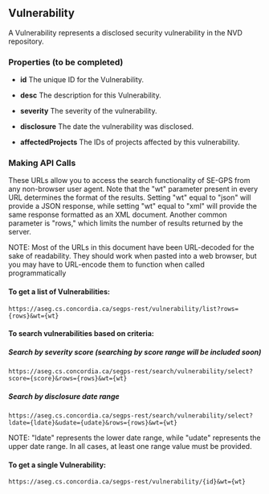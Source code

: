 ## Vulnerability

A Vulnerability represents a disclosed security vulnerability in the NVD repository. 

### Properties (to be completed)
+ __id__
	The unique ID for the Vulnerability.

+ __desc__
	The description for this Vulnerability.

+ __severity__
    The severity of the vulnerability.

+ __disclosure__
    The date the vulnerability was disclosed.

+ __affectedProjects__
    The IDs of projects affected by this vulnerability.

### Making API Calls
These URLs allow you to access the search functionality of SE-GPS from any non-browser user agent. Note that the "wt" parameter present in every URL determines the format of the results. 
Setting "wt" equal to "json" will provide a JSON response, while setting "wt" equal to "xml" will provide the same response formatted as an XML document. 
Another common parameter is "rows," which limits the number of results returned by the server. 

NOTE: Most of the URLs in this document have been URL-decoded for the sake of readability. They should work when pasted into a web browser, but you may have to URL-encode them to function when called programmatically


#### To get a list of Vulnerabilities:
```shell
https://aseg.cs.concordia.ca/segps-rest/vulnerability/list?rows={rows}&wt={wt}
```

#### To search vulnerabilities based on criteria:
##### Search by severity score (searching by score range will be included soon)
```shell
https://aseg.cs.concordia.ca/segps-rest/search/vulnerability/select?score={score}&rows={rows}&wt={wt}
```

##### Search by disclosure date range
```shell
https://aseg.cs.concordia.ca/segps-rest/search/vulnerability/select?ldate={ldate}&udate={udate}&rows={rows}&wt={wt}
```
NOTE: "ldate" represents the lower date range, while "udate" represents the upper date range. In all cases, at least one range value must be provided.


#### To get a single Vulnerability:
```shell
https://aseg.cs.concordia.ca/segps-rest/vulnerability/{id}&wt={wt}
```


